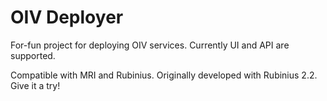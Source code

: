 # OIV Deployer

For-fun project for deploying OIV services.
Currently UI and API are supported.

Compatible with MRI and Rubinius.
Originally developed with Rubinius 2.2. Give it a try!
